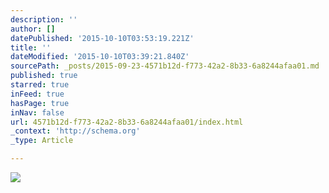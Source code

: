 ```yaml
---
description: ''
author: []
datePublished: '2015-10-10T03:53:19.221Z'
title: ''
dateModified: '2015-10-10T03:39:21.840Z'
sourcePath: _posts/2015-09-23-4571b12d-f773-42a2-8b33-6a8244afaa01.md
published: true
starred: true
inFeed: true
hasPage: true
inNav: false
url: 4571b12d-f773-42a2-8b33-6a8244afaa01/index.html
_context: 'http://schema.org'
_type: Article

---
```

![](https://the-grid-user-content.s3-us-west-2.amazonaws.com/52d8f0ce-5fa0-4c70-a738-49db20ee8ca1.png)